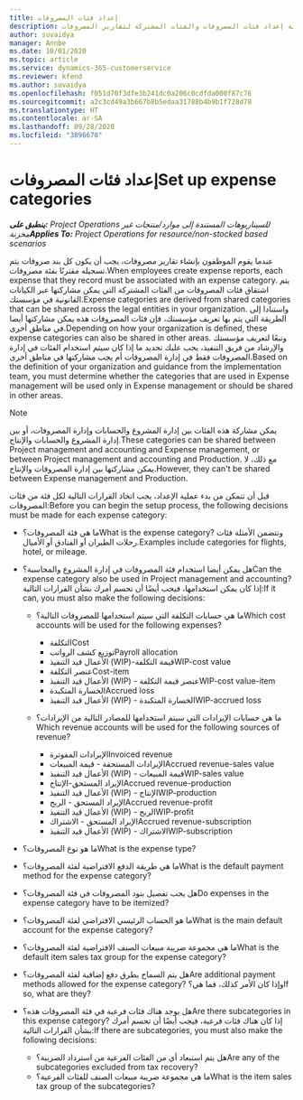 ```yaml
---
title: إعداد فئات المصروفات
description: يقدم هذا الموضوع معلومات حول كيفية إعداد فئات المصروفات والفئات المشتركة لتقارير المصروفات.
author: suvaidya
manager: Annbe
ms.date: 10/01/2020
ms.topic: article
ms.service: dynamics-365-customerservice
ms.reviewer: kfend
ms.author: suvaidya
ms.openlocfilehash: f051d70f3dfe3b241dc0a206c0cdfda000f87c76
ms.sourcegitcommit: a2c3cd49a3b667b8b5edaa31788b4b9b1f728d78
ms.translationtype: HT
ms.contentlocale: ar-SA
ms.lasthandoff: 09/28/2020
ms.locfileid: "3896670"
---
```

# <a name="set-up-expense-categories"></a><span data-ttu-id="f1d3a-103">إعداد فئات المصروفات</span><span class="sxs-lookup"><span data-stu-id="f1d3a-103">Set up expense categories</span></span>

<span data-ttu-id="f1d3a-104">_**ينطبق على:** Project Operations للسيناريوهات المستندة إلى موارد/منتجات غير مخزنة‬_</span><span class="sxs-lookup"><span data-stu-id="f1d3a-104">_**Applies To:** Project Operations for resource/non-stocked based scenarios_</span></span>

<span data-ttu-id="f1d3a-105">عندما يقوم الموظفون بإنشاء تقارير مصروفات، يجب أن يكون كل بند صروفات يتم تسجيله مقترنًا بفئة مصروفات.</span><span class="sxs-lookup"><span data-stu-id="f1d3a-105">When employees create expense reports, each expense that they record must be associated with an expense category.</span></span> <span data-ttu-id="f1d3a-106">يتم اشتقاق فئات المصروفات من الفئات المشتركة التي يمكن مشاركتها عبر الكيانات القانونية في مؤسستك.</span><span class="sxs-lookup"><span data-stu-id="f1d3a-106">Expense categories are derived from shared categories that can be shared across the legal entities in your organization.</span></span> <span data-ttu-id="f1d3a-107">واستنادا إلى الطريقة التي يتم بها تعريف مؤسستك، فإن فئات المصروفات هذه يمكن مشاركتها أيضا في مناطق أخرى.</span><span class="sxs-lookup"><span data-stu-id="f1d3a-107">Depending on how your organization is defined, these expense categories can also be shared in other areas.</span></span> <span data-ttu-id="f1d3a-108">وتبعًا لتعريف مؤسستك والإرشاد من فريق التنفيذ، يجب عليك تحديد ما إذا كان سيتم استخدام الفئات في إدارة المصروفات فقط في إدارة المصروفات أم يجب مشاركتها في مناطق أخرى.</span><span class="sxs-lookup"><span data-stu-id="f1d3a-108">Based on the definition of your organization and guidance from the implementation team, you must determine whether the categories that are used in Expense management will be used only in Expense management or should be shared in other areas.</span></span>

> [!NOTE]
> <span data-ttu-id="f1d3a-109">يمكن مشاركة هذه الفئات بين إدارة المشروع والحسابات وإدارة المصروفات، أو بين إدارة المشروع والحسابات والإنتاج.</span><span class="sxs-lookup"><span data-stu-id="f1d3a-109">These categories can be shared between Project management and accounting and Expense management, or between Project management and accounting and Production.</span></span> <span data-ttu-id="f1d3a-110">مع ذلك، لا يمكن مشاركتها بين إدارة المصروفات والإنتاج.</span><span class="sxs-lookup"><span data-stu-id="f1d3a-110">However, they can't be shared between Expense management and Production.</span></span>

<span data-ttu-id="f1d3a-111">قبل أن تتمكن من بدء عملية الإعداد، يجب اتخاذ القرارات التالية لكل فئة من فئات المصروفات:</span><span class="sxs-lookup"><span data-stu-id="f1d3a-111">Before you can begin the setup process, the following decisions must be made for each expense category:</span></span>

- <span data-ttu-id="f1d3a-112">ما هي فئة المصروفات؟</span><span class="sxs-lookup"><span data-stu-id="f1d3a-112">What is the expense category?</span></span> <span data-ttu-id="f1d3a-113">وتتضمن الأمثلة فئات رحلات الطيران أو الفنادق أو الأميال.</span><span class="sxs-lookup"><span data-stu-id="f1d3a-113">Examples include categories for flights, hotel, or mileage.</span></span>
- <span data-ttu-id="f1d3a-114">هل يمكن أيضا استخدام فئة المصروفات في إدارة المشروع والمحاسبة؟</span><span class="sxs-lookup"><span data-stu-id="f1d3a-114">Can the expense category also be used in Project management and accounting?</span></span> <span data-ttu-id="f1d3a-115">إذا كان يمكن استخدامها، فيجب أيضًا أن تحسم أمرك بشأن القرارات التالية:</span><span class="sxs-lookup"><span data-stu-id="f1d3a-115">If it can, you must also make the following decisions:</span></span>

    - <span data-ttu-id="f1d3a-116">ما هي حسابات التكلفة التي سيتم استخدامها للمصروفات التالية؟</span><span class="sxs-lookup"><span data-stu-id="f1d3a-116">Which cost accounts will be used for the following expenses?</span></span>

        - <span data-ttu-id="f1d3a-117">التكلفة</span><span class="sxs-lookup"><span data-stu-id="f1d3a-117">Cost</span></span>
        - <span data-ttu-id="f1d3a-118">توزيع كشف الرواتب</span><span class="sxs-lookup"><span data-stu-id="f1d3a-118">Payroll allocation</span></span>
        - <span data-ttu-id="f1d3a-119">الأعمال قيد التنفيذ (WIP)-قيمة التكلفة</span><span class="sxs-lookup"><span data-stu-id="f1d3a-119">WIP-cost value</span></span>
        - <span data-ttu-id="f1d3a-120">عنصر التكلفة</span><span class="sxs-lookup"><span data-stu-id="f1d3a-120">Cost-item</span></span>
        - <span data-ttu-id="f1d3a-121">الأعمال قيد التنفيذ (WIP) - عنصر قيمة التكلفة</span><span class="sxs-lookup"><span data-stu-id="f1d3a-121">WIP-cost value-item</span></span>
        - <span data-ttu-id="f1d3a-122">الخسارة المتكبدة</span><span class="sxs-lookup"><span data-stu-id="f1d3a-122">Accrued loss</span></span>
        - <span data-ttu-id="f1d3a-123">الأعمال قيد التنفيذ (WIP) - الخسارة المتكبدة</span><span class="sxs-lookup"><span data-stu-id="f1d3a-123">WIP-accrued loss</span></span>

    - <span data-ttu-id="f1d3a-124">ما هي حسابات الإيرادات التي سيتم استخدامها للمصادر التالية من الإيرادات؟</span><span class="sxs-lookup"><span data-stu-id="f1d3a-124">Which revenue accounts will be used for the following sources of revenue?</span></span>

        - <span data-ttu-id="f1d3a-125">الإيرادات المفوترة</span><span class="sxs-lookup"><span data-stu-id="f1d3a-125">Invoiced revenue</span></span>
        - <span data-ttu-id="f1d3a-126">الإيرادات المستحقة - قيمة المبيعات</span><span class="sxs-lookup"><span data-stu-id="f1d3a-126">Accrued revenue-sales value</span></span>
        - <span data-ttu-id="f1d3a-127">الأعمال قيد التنفيذ (WIP) - قيمة المبيعات</span><span class="sxs-lookup"><span data-stu-id="f1d3a-127">WIP-sales value</span></span>
        - <span data-ttu-id="f1d3a-128">الإيراد المستحق-الإنتاج</span><span class="sxs-lookup"><span data-stu-id="f1d3a-128">Accrued revenue-production</span></span>
        - <span data-ttu-id="f1d3a-129">الأعمال قيد التنفيذ (WIP) - الإنتاج</span><span class="sxs-lookup"><span data-stu-id="f1d3a-129">WIP-production</span></span>
        - <span data-ttu-id="f1d3a-130">الإيراد المستحق - الربح</span><span class="sxs-lookup"><span data-stu-id="f1d3a-130">Accrued revenue-profit</span></span>
        - <span data-ttu-id="f1d3a-131">الأعمال قيد التنفيذ (WIP) - الربح</span><span class="sxs-lookup"><span data-stu-id="f1d3a-131">WIP-profit</span></span>
        - <span data-ttu-id="f1d3a-132">الإيراد المستحق - الاشتراك</span><span class="sxs-lookup"><span data-stu-id="f1d3a-132">Accrued revenue-subscription</span></span>
        - <span data-ttu-id="f1d3a-133">الأعمال قيد التنفيذ (WIP) - الاشتراك</span><span class="sxs-lookup"><span data-stu-id="f1d3a-133">WIP-subscription</span></span>

- <span data-ttu-id="f1d3a-134">ما هو نوع المصروفات؟</span><span class="sxs-lookup"><span data-stu-id="f1d3a-134">What is the expense type?</span></span>
- <span data-ttu-id="f1d3a-135">ما هي طريقة الدفع الافتراضية لفئة المصروفات؟</span><span class="sxs-lookup"><span data-stu-id="f1d3a-135">What is the default payment method for the expense category?</span></span>
- <span data-ttu-id="f1d3a-136">هل يجب تفصيل بنود المصروفات في فئة المصروفات؟</span><span class="sxs-lookup"><span data-stu-id="f1d3a-136">Do expenses in the expense category have to be itemized?</span></span>
- <span data-ttu-id="f1d3a-137">ما هو الحساب الرئيسي الافتراضي لفئة المصروفات؟</span><span class="sxs-lookup"><span data-stu-id="f1d3a-137">What is the main default account for the expense category?</span></span>
- <span data-ttu-id="f1d3a-138">ما هي مجموعة ضريبة مبيعات الصنف الافتراضية لفئة المصروفات؟</span><span class="sxs-lookup"><span data-stu-id="f1d3a-138">What is the default item sales tax group for the expense category?</span></span>
- <span data-ttu-id="f1d3a-139">هل يتم السماح بطرق دفع إضافية لفئة المصروفات؟</span><span class="sxs-lookup"><span data-stu-id="f1d3a-139">Are additional payment methods allowed for the expense category?</span></span> <span data-ttu-id="f1d3a-140">وإذا كان الأمر كذلك، فما هي؟</span><span class="sxs-lookup"><span data-stu-id="f1d3a-140">If so, what are they?</span></span>
- <span data-ttu-id="f1d3a-141">هل يوجد هناك فئات فرعية في فئة المصروفات هذه؟</span><span class="sxs-lookup"><span data-stu-id="f1d3a-141">Are there subcategories in this expense category?</span></span> <span data-ttu-id="f1d3a-142">إذا كان هناك فئات فرعية، فيجب أيضًا أن تحسم أمرك بشأن القرارات التالية:</span><span class="sxs-lookup"><span data-stu-id="f1d3a-142">If there are subcategories, you must also make the following decisions:</span></span>

    - <span data-ttu-id="f1d3a-143">هل يتم استبعاد أي من الفئات الفرعية من استرداد الضريبة؟</span><span class="sxs-lookup"><span data-stu-id="f1d3a-143">Are any of the subcategories excluded from tax recovery?</span></span>
    - <span data-ttu-id="f1d3a-144">ما هي مجموعة ضريبة مبيعات الصنف للفئات الفرعية؟</span><span class="sxs-lookup"><span data-stu-id="f1d3a-144">What is the item sales tax group of the subcategories?</span></span>
